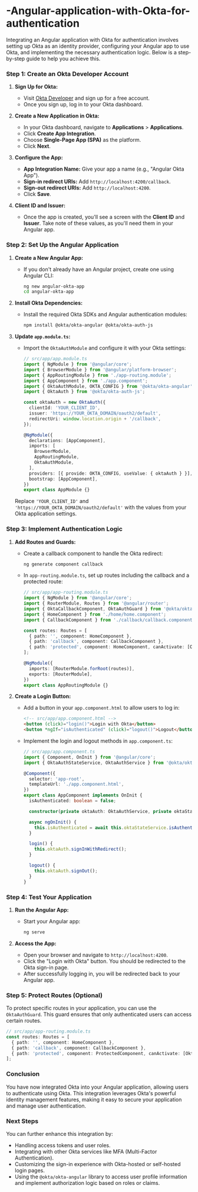 # -Angular-application-with-Okta-for-authentication
Integrating an Angular application with Okta for authentication involves setting up Okta as an identity provider, configuring your Angular app to use Okta, and implementing the necessary authentication logic. Below is a step-by-step guide to help you achieve this.

### Step 1: Create an Okta Developer Account

1. **Sign Up for Okta:**
   - Visit [Okta Developer](https://developer.okta.com/) and sign up for a free account.
   - Once you sign up, log in to your Okta dashboard.

2. **Create a New Application in Okta:**
   - In your Okta dashboard, navigate to **Applications** > **Applications**.
   - Click **Create App Integration**.
   - Choose **Single-Page App (SPA)** as the platform.
   - Click **Next**.

3. **Configure the App:**
   - **App Integration Name:** Give your app a name (e.g., "Angular Okta App").
   - **Sign-in redirect URIs:** Add `http://localhost:4200/callback`.
   - **Sign-out redirect URIs:** Add `http://localhost:4200`.
   - Click **Save**.

4. **Client ID and Issuer:**
   - Once the app is created, you'll see a screen with the **Client ID** and **Issuer**. Take note of these values, as you'll need them in your Angular app.

### Step 2: Set Up the Angular Application

1. **Create a New Angular App:**
   - If you don't already have an Angular project, create one using Angular CLI:
     ```bash
     ng new angular-okta-app
     cd angular-okta-app
     ```

2. **Install Okta Dependencies:**
   - Install the required Okta SDKs and Angular authentication modules:
     ```bash
     npm install @okta/okta-angular @okta/okta-auth-js
     ```

3. **Update `app.module.ts`:**
   - Import the `OktaAuthModule` and configure it with your Okta settings:
     ```typescript
     // src/app/app.module.ts
     import { NgModule } from '@angular/core';
     import { BrowserModule } from '@angular/platform-browser';
     import { AppRoutingModule } from './app-routing.module';
     import { AppComponent } from './app.component';
     import { OktaAuthModule, OKTA_CONFIG } from '@okta/okta-angular';
     import { OktaAuth } from '@okta/okta-auth-js';

     const oktaAuth = new OktaAuth({
       clientId: 'YOUR_CLIENT_ID',
       issuer: 'https://YOUR_OKTA_DOMAIN/oauth2/default',
       redirectUri: window.location.origin + '/callback',
     });

     @NgModule({
       declarations: [AppComponent],
       imports: [
         BrowserModule,
         AppRoutingModule,
         OktaAuthModule,
       ],
       providers: [{ provide: OKTA_CONFIG, useValue: { oktaAuth } }],
       bootstrap: [AppComponent],
     })
     export class AppModule {}
     ```

   Replace `'YOUR_CLIENT_ID'` and `'https://YOUR_OKTA_DOMAIN/oauth2/default'` with the values from your Okta application settings.

### Step 3: Implement Authentication Logic

1. **Add Routes and Guards:**
   - Create a callback component to handle the Okta redirect:
     ```bash
     ng generate component callback
     ```

   - In `app-routing.module.ts`, set up routes including the callback and a protected route:
     ```typescript
     // src/app/app-routing.module.ts
     import { NgModule } from '@angular/core';
     import { RouterModule, Routes } from '@angular/router';
     import { OktaCallbackComponent, OktaAuthGuard } from '@okta/okta-angular';
     import { HomeComponent } from './home/home.component';
     import { CallbackComponent } from './callback/callback.component';

     const routes: Routes = [
       { path: '', component: HomeComponent },
       { path: 'callback', component: CallbackComponent },
       { path: 'protected', component: HomeComponent, canActivate: [OktaAuthGuard] },
     ];

     @NgModule({
       imports: [RouterModule.forRoot(routes)],
       exports: [RouterModule],
     })
     export class AppRoutingModule {}
     ```

2. **Create a Login Button:**
   - Add a button in your `app.component.html` to allow users to log in:
     ```html
     <!-- src/app/app.component.html -->
     <button (click)="login()">Login with Okta</button>
     <button *ngIf="isAuthenticated" (click)="logout()">Logout</button>
     ```

   - Implement the login and logout methods in `app.component.ts`:
     ```typescript
     // src/app/app.component.ts
     import { Component, OnInit } from '@angular/core';
     import { OktaAuthStateService, OktaAuthService } from '@okta/okta-angular';

     @Component({
       selector: 'app-root',
       templateUrl: './app.component.html',
     })
     export class AppComponent implements OnInit {
       isAuthenticated: boolean = false;

       constructor(private oktaAuth: OktaAuthService, private oktaStateService: OktaAuthStateService) {}

       async ngOnInit() {
         this.isAuthenticated = await this.oktaStateService.isAuthenticated$().toPromise();
       }

       login() {
         this.oktaAuth.signInWithRedirect();
       }

       logout() {
         this.oktaAuth.signOut();
       }
     }
     ```

### Step 4: Test Your Application

1. **Run the Angular App:**
   - Start your Angular app:
     ```bash
     ng serve
     ```

2. **Access the App:**
   - Open your browser and navigate to `http://localhost:4200`.
   - Click the "Login with Okta" button. You should be redirected to the Okta sign-in page.
   - After successfully logging in, you will be redirected back to your Angular app.

### Step 5: Protect Routes (Optional)

To protect specific routes in your application, you can use the `OktaAuthGuard`. This guard ensures that only authenticated users can access certain routes.

```typescript
// src/app/app-routing.module.ts
const routes: Routes = [
  { path: '', component: HomeComponent },
  { path: 'callback', component: CallbackComponent },
  { path: 'protected', component: ProtectedComponent, canActivate: [OktaAuthGuard] }, // Protected route
];
```

### Conclusion

You have now integrated Okta into your Angular application, allowing users to authenticate using Okta. This integration leverages Okta's powerful identity management features, making it easy to secure your application and manage user authentication.

### Next Steps

You can further enhance this integration by:

- Handling access tokens and user roles.
- Integrating with other Okta services like MFA (Multi-Factor Authentication).
- Customizing the sign-in experience with Okta-hosted or self-hosted login pages.
- Using the `@okta/okta-angular` library to access user profile information and implement authorization logic based on roles or claims.
